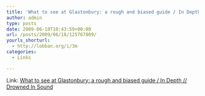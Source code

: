 ```yaml
---
title: 'What to see at Glastonbury: a rough and biased guide / In Depth // Drowned In Sound'
author: admin
type: posts
date: 2009-06-18T10:43:59+00:00
url: /posts/2009/06/18/125767809/
yourls_shorturl:
  - http://lobban.org/i/3m
categories:
  - Links

---
```

Link: [What to see at Glastonbury: a rough and biased guide / In Depth // Drowned In Sound][1]

 [1]: http://drownedinsound.com/in_depth/4137133